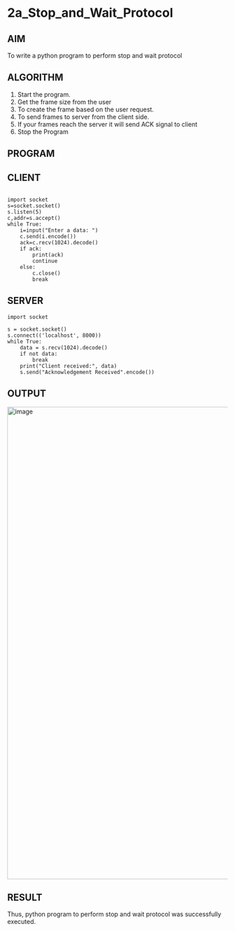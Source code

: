 # 2a_Stop_and_Wait_Protocol
## AIM 
To write a python program to perform stop and wait protocol
## ALGORITHM
1. Start the program.
2. Get the frame size from the user
3. To create the frame based on the user request.
4. To send frames to server from the client side.
5. If your frames reach the server it will send ACK signal to client
6. Stop the Program
## PROGRAM
## CLIENT
```
 
import socket 
s=socket.socket() 
s.listen(5) 
c,addr=s.accept() 
while True: 
    i=input("Enter a data: ") 
    c.send(i.encode()) 
    ack=c.recv(1024).decode() 
    if ack: 
        print(ack) 
        continue 
    else: 
        c.close() 
        break
```
## SERVER
```
import socket

s = socket.socket()
s.connect(('localhost', 8000))   
while True:
    data = s.recv(1024).decode()
    if not data:
        break
    print("Client received:", data)
    s.send("Acknowledgement Received".encode())
```
## OUTPUT
<img width="1919" height="1079" alt="image" src="https://github.com/user-attachments/assets/75d648cf-3c04-4de8-bdf5-93806dbdbdb4" />

## RESULT
Thus, python program to perform stop and wait protocol was successfully executed.
